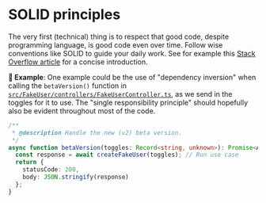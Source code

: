 # SOLID principles

The very first (technical) thing is to respect that good code, despite programming language, is good code even over time. Follow wise conventions like SOLID to guide your daily work. See for example this [Stack Overflow article](https://stackoverflow.blog/2021/11/01/why-solid-principles-are-still-the-foundation-for-modern-software-architecture/) for a concise introduction.

**🎯 Example**: One example could be the use of "dependency inversion" when calling the `betaVersion()` function in [`src/FakeUser/controllers/FakeUserController.ts`](https://github.com/mikaelvesavuori/better-apis-workshop/blob/main/src/FakeUser/controllers/FakeUserController.ts), as we send in the toggles for it to use. The "single responsibility principle" should hopefully also be evident throughout most of the code.

```TypeScript
/**
 * @description Handle the new (v2) beta version.
 */
async function betaVersion(toggles: Record<string, unknown>): Promise<APIGatewayProxyResult> {
  const response = await createFakeUser(toggles); // Run use case
  return {
    statusCode: 200,
    body: JSON.stringify(response)
  };
}
```
